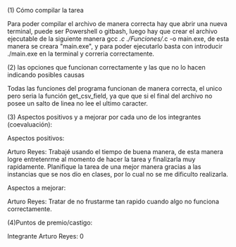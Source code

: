 (1) Cómo compilar la tarea

Para poder compilar el archivo de manera correcta hay que abrir una nueva terminal, puede ser Powershell o gitbash, luego hay que crear el archivo ejecutable de la siguiente manera gcc *.c ./Funciones/*.c -o main.exe, de esta manera se creara "main.exe", y para poder ejecutarlo basta con introducir ./main.exe en la terminal y correria correctamente.

(2) las opciones que funcionan correctamente y las que no lo hacen indicando posibles causas

Todas las funciones del programa funcionan de manera correcta, el unico pero seria la función get_csv_field, ya que que si el final del archivo no posee un salto de linea no lee el ultimo caracter.

(3) Aspectos positivos y a mejorar por cada uno de los integrantes (coevaluación):

Aspectos positivos:

Arturo Reyes: Trabajé usando el tiempo de buena manera, de esta manera logre entretenrme al momento de hacer la tarea y finalizarla muy rapidamente. Planifique la tarea de una mejor manera gracias a las instancias que se nos dio en clases, por lo cual no se me dificulto realizarla.

Aspectos a mejorar:

Arturo Reyes: Tratar de no frustarme tan rapido cuando algo no funciona correctamente.

(4)Puntos de premio/castigo:

Integrante Arturo Reyes: 0
